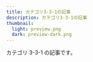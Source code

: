 ```yaml
---
title: カテゴリ3-3-1の記事
description: カテゴリ3-3-1の記事
thumbnail:
  light: preview.png
  dark: preview-dark.png
---
```


カテゴリ 3-3-1 の記事です。
